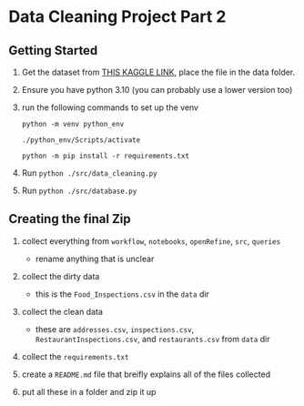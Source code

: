 # Data Cleaning Project Part 2

## Getting Started

1. Get the dataset from [THIS KAGGLE LINK](https://www.kaggle.com/datasets/chicago/chi-restaurant-inspections), place the file in the data folder.

2. Ensure you have python 3.10 (you can probably use a lower version too)

3. run the following commands to set up the venv

   `python -m venv python_env`

   `./python_env/Scripts/activate`

   `python -m pip install -r requirements.txt`

4. Run `python ./src/data_cleaning.py`

5. Run `python ./src/database.py`

## Creating the final Zip

1. collect everything from `workflow`, `notebooks`, `openRefine`, `src`, `queries`

   - rename anything that is unclear

2. collect the dirty data

   - this is the `Food_Inspections.csv` in the `data` dir

3. collect the clean data

   - these are `addresses.csv`, `inspections.csv`, `RestaurantInspections.csv`, and `restaurants.csv` from `data` dir

4. collect the `requirements.txt`

5. create a `README.md` file that breifly explains all of the files collected

6. put all these in a folder and zip it up
